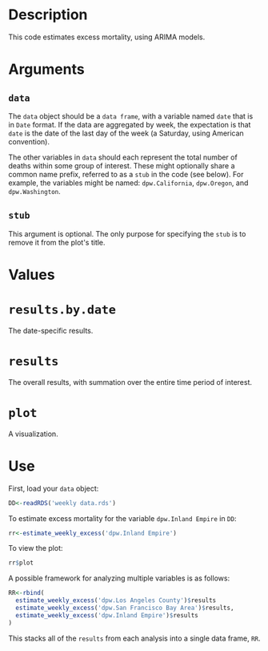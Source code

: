 # Description

This code estimates excess mortality, using ARIMA models.

# Arguments

## `data`

The `data` object should be a `data frame`, with a variable named `date` that is in `Date` format. If the data are aggregated by week, the expectation is that `date` is the date of the last day of the week (a Saturday, using American convention).

The other variables in `data` should each represent the total number of deaths within some group of interest. These might optionally share a common name prefix, referred to as a `stub` in the code (see below). For example, the variables might be named: `dpw.California`, `dpw.Oregon`, and `dpw.Washington`.

## `stub`

This argument is optional. The only purpose for specifying the `stub` is to remove it from the plot's title.

# Values

# `results.by.date`

The date-specific results.

# `results`

The overall results, with summation over the entire time period of interest.

# `plot`

A visualization.

# Use

First, load your `data` object:

```r
DD<-readRDS('weekly data.rds')
```

To estimate excess mortality for the variable `dpw.Inland Empire` in `DD`:

```r
rr<-estimate_weekly_excess('dpw.Inland Empire')
```

To view the plot:

```r
rr$plot
```

A possible framework for analyzing multiple variables is as follows:

```r
RR<-rbind(
  estimate_weekly_excess('dpw.Los Angeles County')$results
  estimate_weekly_excess('dpw.San Francisco Bay Area')$results,
  estimate_weekly_excess('dpw.Inland Empire')$results
)
```

This stacks all of the `results` from each analysis into a single data frame, `RR`.